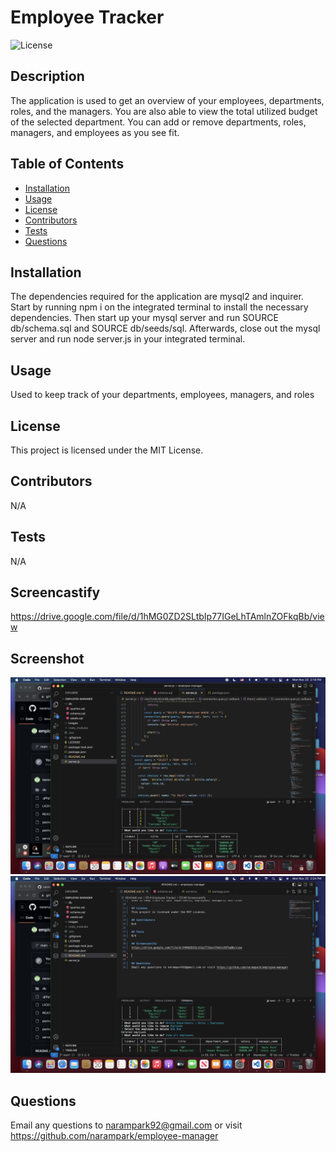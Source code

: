 # Employee Tracker
![License](https://img.shields.io/badge/License-MIT-blue.svg)
        
## Description
The application is used to get an overview of your employees, departments, roles, and the managers. You are also able to view the total utilized budget of the selected department. You can add or remove departments, roles, managers, and employees as you see fit.
        
## Table of Contents
- [Installation](#installation)
- [Usage](#usage)
- [License](#license)
- [Contributors](#contributors)
- [Tests](#tests)
- [Questions](#questions)

## Installation
The dependencies required for the application are mysql2 and inquirer. Start by running npm i on the integrated terminal to install the necessary dependencies. Then start up your mysql server and run SOURCE db/schema.sql and SOURCE db/seeds/sql. Afterwards, close out the mysql server and run node server.js in your integrated terminal.

## Usage
Used to keep track of your departments, employees, managers, and roles

## License
This project is licensed under the MIT License.

## Contributors
N/A

## Tests
N/A

## Screencastify
https://drive.google.com/file/d/1hMG0ZD2SLtbIp77IGeLhTAmlnZOFkqBb/view

## Screenshot
![alt text](./images/Screen%20Shot%202023-11-20%20at%202.18.56%20PM.png)
![alt text](./images/Screen%20Shot%202023-11-20%20at%202.24.19%20PM.png)

## Questions
Email any questions to narampark92@gmail.com or visit https://github.com/narampark/employee-manager